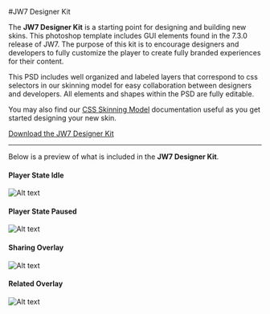 #JW7 Designer Kit

The **JW7 Designer Kit** is a starting point for designing and building new skins. This photoshop template includes GUI elements found in the 7.3.0 release of JW7. The purpose of this kit is to encourage designers and developers to fully customize the player to create fully branded experiences for their content.

This PSD includes well organized and labeled layers that correspond to css selectors in our skinning model for easy collaboration between designers and developers. All elements and shapes within the PSD are fully editable.

You may also find our [CSS Skinning Model](//developer.jwplayer.com/jw-player/css-skinning-model.html) documentation useful as you get started designing your new skin.

[Download the JW7 Designer Kit](//developer.jwplayer.com/downloads/kits/jw-player/jw7-designer-kit-v7-3-0.zip)

***

Below is a preview of what is included in the **JW7 Designer Kit**.

<h4>Player State Idle</h4>

![Alt text](/img/00-player-idle.png)

<h4>Player State Paused</h4>

![Alt text](/img/01-player-paused.png)

<h4>Sharing Overlay</h4>

![Alt text](/img/02-sharing-plugin.png)

<h4>Related Overlay</h4>

![Alt text](/img/03-related-plugin.png)

